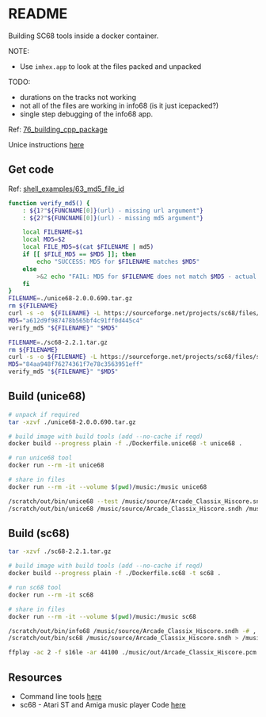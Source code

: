 # README

Building SC68 tools inside a docker container.  

NOTE:

* Use `imhex.app` to look at the files packed and unpacked  

TODO:

* durations on the tracks not working
* not all of the files are working in info68 (is it just icepacked?)
* single step debugging of the info68 app.  

Ref: [76_building_cpp_package](https://github.com/chrisguest75/docker_examples/blob/master/76_building_cpp_package/README.md)  

Unice instructions [here](./unice68-2.0.0.690/README)  

## Get code

Ref: [shell_examples/63_md5_file_id](https://github.com/chrisguest75/shell_examples/tree/master/63_md5_file_id)  

```sh
function verify_md5() {
    : ${1?"${FUNCNAME[0]}(url) - missing url argument"}
    : ${2?"${FUNCNAME[0]}(url) - missing md5 argument"}

    local FILENAME=$1
    local MD5=$2
    local FILE_MD5=$(cat $FILENAME | md5)
    if [[ $FILE_MD5 == $MD5 ]]; then
        echo "SUCCESS: MD5 for $FILENAME matches $MD5"
    else
        >&2 echo "FAIL: MD5 for $FILENAME does not match $MD5 - actual $FILE_MD5"
    fi 
}
FILENAME=./unice68-2.0.0.690.tar.gz
rm ${FILENAME}
curl -s -o  ${FILENAME} -L https://sourceforge.net/projects/sc68/files/unice68/source-packages/unice68-2.0.0.690.tar.gz/download
MD5="a612d9f987478b565bf4c91ff0d445c4"
verify_md5 "${FILENAME}" "$MD5"

FILENAME=./sc68-2.2.1.tar.gz
rm ${FILENAME}
curl -s -o ${FILENAME} -L https://sourceforge.net/projects/sc68/files/sc68/2.2.1/sc68-2.2.1.tar.gz/download
MD5="84aa948f76274361f7e78c3563951eff"
verify_md5 "${FILENAME}" "$MD5"
```

## Build (unice68)

```sh
# unpack if required
tar -xzvf ./unice68-2.0.0.690.tar.gz            

# build image with build tools (add --no-cache if reqd)
docker build --progress plain -f ./Dockerfile.unice68 -t unice68 .

# run unice68 tool
docker run --rm -it unice68   

# share in files
docker run --rm -it --volume $(pwd)/music:/music unice68

/scratch/out/bin/unice68 --test /music/source/Arcade_Classix_Hiscore.sndh 
/scratch/out/bin/unice68 /music/source/Arcade_Classix_Hiscore.sndh /music/out/Arcade_Classix_Hiscore.sndh
```

## Build (sc68)

```sh
tar -xzvf ./sc68-2.2.1.tar.gz  

# build image with build tools (add --no-cache if reqd)
docker build --progress plain -f ./Dockerfile.sc68 -t sc68 .

# run sc68 tool
docker run --rm -it sc68               

# share in files
docker run --rm -it --volume $(pwd)/music:/music sc68

/scratch/out/bin/info68 /music/source/Arcade_Classix_Hiscore.sndh -# , -n , -a , -c , -T , -Y , -H
/scratch/out/bin/sc68 /music/source/Arcade_Classix_Hiscore.sndh > /music/out/Arcade_Classix_Hiscore.pcm

ffplay -ac 2 -f s16le -ar 44100 ./music/out/Arcade_Classix_Hiscore.pcm
```

## Resources

* Command line tools [here](http://sc68.atari.org/developers_tools.html)
* sc68 - Atari ST and Amiga music player Code [here](https://sourceforge.net/p/sc68/code/HEAD/tree/)
